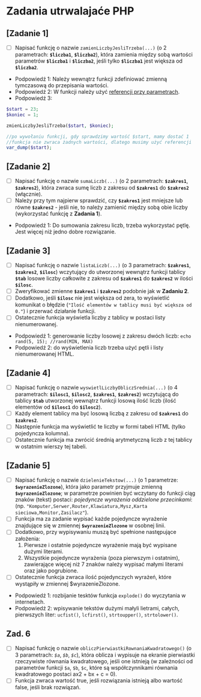# Zadania utrwalajaće PHP

## [Zadanie 1]

- [ ] Napisać funkcję o nazwie `zamienLiczbyJesliTrzeba(...)` (o 2 parametrach: **`$liczba1`**, **`$liczba2`**), która zamienia między sobą wartości parametrów **`$liczba1`** i **`$liczba2`**, jeśli tylko **`$liczba1`** jest większa od **`$liczba2`**.

* Podpowiedź 1: Należy wewnątrz funkcji zdefiniować zmienną tymczasową do przepisania wartości.
* Podpowiedź 2: W funkcji należy użyć [referencji przy parametrach](http://php.net/manual/pl/language.references.pass.php).
* Podpowiedź 3:
```php
$start = 23;
$koniec = 1;

zmienLiczbyJesliTrzeba($start, $koniec);

//po wywołaniu funkcji, gdy sprawdzimy wartość $start, mamy dostać 1
//funkcja nie zwraca żadnych wartości, dlatego musimy użyć referencji
var_dump($start);
```

## [Zadanie 2]
- [ ] Napisać funkcję o nazwie `sumaLiczb(...)` (o 2 parametrach: **`$zakres1`**, **`$zakres2`**), która zwraca sumę
liczb z zakresu od **`$zakres1`** do **`$zakres2`** (włącznie).
- [ ] Należy przy tym najpierw sprawdzić, czy **`$zakres1`** jest mniejsze lub równe **`$zakres2`** - jeśli nie, to należy zamienić między sobą obie liczby (wykorzystać funkcję z **Zadania 1**).

* Podpowiedź 1: Do sumowania zakresu liczb, trzeba wykorzystać pętlę. Jest więcej niż jedno dobre rozwiązanie.

## [Zadanie 3]

- [ ] Napisać funkcję o nazwie `listaLiczb(...)` (o 3 parametrach: **`$zakres1`**, **`$zakres2`**, **`$ilosc`**) wczytujący do utworzonej wewnątrz funkcji tablicy **`$tab`** losowe liczby całkowite z zakresu od **`$zakres1`** do **`$zakres2`** w ilości **`$ilosc`**.
- [ ] Zweryfikować zmienne **`$zakres1`** i **`$zakres2`** podobnie jak w **Zadaniu 2**.
- [ ] Dodatkowo, jeśli **`$ilosc`** nie jest większa od zera, to wyświetlić komunikat o błędzie (`"Ilość elementów w tablicy musi być większa od 0."`) i przerwać działanie funkcji.
- [ ] Ostatecznie funkcja wyświetla liczby z tablicy w postaci listy nienumerowanej.

* Podpowiedź 1: generowanie liczby losowej z zakresu dwóch liczb: `echo rand(5, 15); //rand(MIN, MAX)`
* Podpowiedź 2: do wyświetlenia liczb trzeba użyć pętli i listy nienumerowanej HTML.

## [Zadanie 4]
- [ ] Napisać funkcję o nazwie `wyswietlLiczbyObliczSrednia(...)` (o 4 parametrach: **`$ilosc1`**, **`$ilosc2`**,
**`$zakres1`**, **`$zakres2`**) wczytującą do tablicy **`$tab`** utworzonej wewnątrz funkcji losową ilość liczb (ilość elementów od **`$ilosc1`** do **`$ilosc2`**).
- [ ] Każdy element tablicy ma być losową liczbą z zakresu od **`$zakres1`** do **`$zakres2`**.
- [ ] Następnie funkcja ma wyświetlić te liczby w formi tabeli HTML (tylko pojedyncza kolumna).
- [ ] Ostatecznie funkcja ma zwrócić średnią arytmetyczną liczb z tej tablicy w ostatnim wierszy tej tabeli.

## [Zadanie 5]
- [ ] Napisać funkcję o nazwie `dzielenieTekstow(...)` (o 1 parametrze: **`$wyrazenieZlozone`**), która jako
parametr przyjmuje zmienną **`$wyrazenieZlozone`**; w parametrze powinien być wczytany do funkcji
ciąg znaków (tekst) postaci: *pojedyncze wyrażenia oddzielone przecinkami*:
(np. `"Komputer,Serwer,Router,Klawiatura,Mysz,Karta sieciowa,Monitor,Zasilacz"`).
- [ ] Funkcja ma za zadanie wypisać każde pojedyncze wyrażenie znajdujące się w zmiennej
**`$wyrazenieZlozone`** w osobnej linii.
- [ ] Dodatkowo, przy wypisywaniu muszą być spełnione następujące założenia:
    1. Pierwsze i ostatnie pojedyncze wyrażenie mają być wypisane dużymi literami.
    2. Wszystkie pojedyncze wyrażenia (poza pierwszym i ostatnim), zawierające więcej niż 7 znaków
należy wypisać małymi literami oraz jako pogrubione.
- [ ] Ostatecznie funkcja zwraca ilość pojedynczych wyrażeń, które wystąpiły w zmiennej
$wyrazenieZlozone.

* Podpowiedź 1: rozbijanie tesktów funkcja `explode()` do wyczytania w internetach.
* Podpowiedź 2: wpisywanie tekstów dużymi małyli lietrami, całych, pierwszych liter: `ucfist()`, `lcfirst()`, `strtoupper()`, `strtolower()`.

## Zad. 6
- [ ] Napisać funkcję o nazwie `obliczPierwiastkiRownaniaKwadratowego()` (o 3 parametrach: *`$a`*, *`$b`*,
*`$c`*), która oblicza i wypisuje na ekranie pierwiastki rzeczywiste równania kwadratowego, jeśli one
istnieją (w zależności od parametrów funkcji `$a`, `$b`, `$c`, które są współczynnikami równania kwadratowego postaci ax2 + bx + c = 0).
- [ ] Funkcja zwraca wartość true, jeśli rozwiązania istnieją albo wartość false, jeśli brak rozwiązań.

